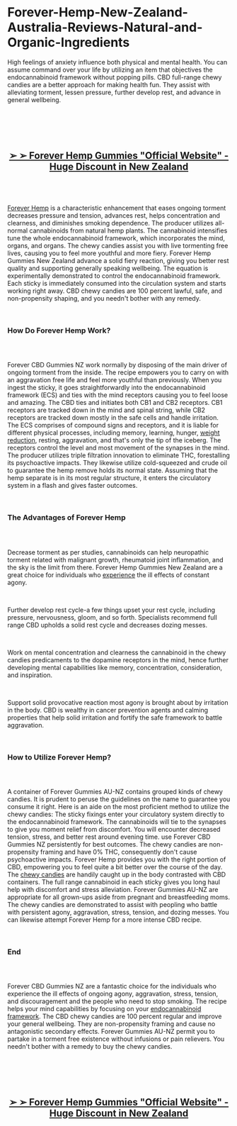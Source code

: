 # Forever-Hemp-New-Zealand-Australia-Reviews-Natural-and-Organic-Ingredients

<p>High feelings of anxiety influence both physical and mental health. You can assume command over your life by utilizing an item that objectives the endocannabinoid framework without popping pills. CBD full-range chewy candies are a better approach for making health fun. They assist with alleviating torment, lessen pressure, further develop rest, and advance in general wellbeing.</p>
<p>&nbsp;</p>
<p><a href="https://foreverhemp.co.nz/recommends/forever/"><img src="https://storage.penzu.com/g/DQKP64pg7zTJanfP" alt="" /></a></p>
<p>&nbsp;</p>
<h2 style="text-align: center;"><strong><a href="https://foreverhemp.co.nz/recommends/forever/"><u>➢ ➢&nbsp;Forever Hemp Gummies "Official Website" - Huge Discount in New Zealand</u></a></strong></h2>
<h2 style="text-align: center;">&nbsp;</h2>
<p><a href="https://foreverhemp.co.nz/">Forever Hemp</a>&nbsp;is a characteristic enhancement that eases ongoing torment decreases pressure and tension, advances rest, helps concentration and clearness, and diminishes smoking dependence. The producer utilizes all-normal cannabinoids from natural hemp plants. The cannabinoid intensifies tune the whole endocannabinoid framework, which incorporates the mind, organs, and organs. The chewy candies assist you with live tormenting free lives, causing you to feel more youthful and more fiery. Forever Hemp Gummies New Zealand advance a solid fiery reaction, giving you better rest quality and supporting generally speaking wellbeing. The equation is experimentally demonstrated to control the endocannabinoid framework. Each sticky is immediately consumed into the circulation system and starts working right away. CBD chewy candies are 100 percent lawful, safe, and non-propensity shaping, and you needn't bother with any remedy.</p>
<p>&nbsp;</p>
<h3><strong>How Do Forever Hemp Work?</strong></h3>
<h3>&nbsp;</h3>
<p>Forever CBD Gummies NZ work normally by disposing of the main driver of ongoing torment from the inside. The recipe empowers you to carry on with an aggravation free life and feel more youthful than previously. When you ingest the sticky, it goes straightforwardly into the endocannabinoid framework (ECS) and ties with the mind receptors causing you to feel loose and amazing. The CBD ties and initiates both CB1 and CB2 receptors. CB1 receptors are tracked down in the mind and spinal string, while CB2 receptors are tracked down mostly in the safe cells and handle irritation. The ECS comprises of compound signs and receptors, and it is liable for different physical processes, including memory, learning, hunger,&nbsp;<a href="https://foreverhemp-nz.com/">weight reduction</a>, resting, aggravation, and that's only the tip of the iceberg. The receptors control the level and most movement of the synapses in the mind. The producer utilizes triple filtration innovation to eliminate THC, forestalling its psychoactive impacts. They likewise utilize cold-squeezed and crude oil to guarantee the hemp remove holds its normal state. Assuming that the hemp separate is in its most regular structure, it enters the circulatory system in a flash and gives faster outcomes.</p>
<p>&nbsp;</p>
<h3><strong>The Advantages of Forever Hemp</strong></h3>
<h3>&nbsp;</h3>
<p>Decrease torment as per studies, cannabinoids can help neuropathic torment related with malignant growth, rheumatoid joint inflammation, and the sky is the limit from there. Forever Hemp Gummies New Zealand are a great choice for individuals who&nbsp;<a href="https://foreverhempgummy.com/">experience</a>&nbsp;the ill effects of constant agony.</p>
<p>&nbsp;</p>
<p>Further develop rest cycle-a few things upset your rest cycle, including pressure, nervousness, gloom, and so forth. Specialists recommend full range CBD upholds a solid rest cycle and decreases dozing messes.</p>
<p>&nbsp;</p>
<p>Work on mental concentration and clearness the cannabinoid in the chewy candies predicaments to the dopamine receptors in the mind, hence further developing mental capabilities like memory, concentration, consideration, and inspiration.</p>
<p>&nbsp;</p>
<p>Support solid provocative reaction most agony is brought about by irritation in the body. CBD is wealthy in cancer prevention agents and calming properties that help solid irritation and fortify the safe framework to battle aggravation.</p>
<p>&nbsp;</p>
<h3><strong>How to Utilize Forever Hemp?</strong></h3>
<h3>&nbsp;</h3>
<p>A container of Forever Gummies AU-NZ contains grouped kinds of chewy candies. It is prudent to peruse the guidelines on the name to guarantee you consume it right. Here is an aide on the most proficient method to utilize the chewy candies: The sticky fixings enter your circulatory system directly to the endocannabinoid framework. The cannabinoids will tie to the synapses to give you moment relief from discomfort. You will encounter decreased tension, stress, and better rest around evening time. use Forever CBD Gummies NZ persistently for best outcomes. The chewy candies are non-propensity framing and have 0% THC, consequently don't cause psychoactive impacts. Forever Hemp provides you with the right portion of CBD, empowering you to feel quite a bit better over the course of the day. The&nbsp;<a href="https://foreverhempgummies-au.com/">chewy candies</a>&nbsp;are handily caught up in the body contrasted with CBD containers. The full range cannabinoid in each sticky gives you long haul help with discomfort and stress alleviation. Forever Gummies AU-NZ are appropriate for all grown-ups aside from pregnant and breastfeeding moms. The chewy candies are demonstrated to assist with peopling who battle with persistent agony, aggravation, stress, tension, and dozing messes. You can likewise attempt Forever Hemp for a more intense CBD recipe.</p>
<p>&nbsp;</p>
<h3><strong>End</strong></h3>
<h3>&nbsp;</h3>
<p>Forever CBD Gummies NZ are a fantastic choice for the individuals who experience the ill effects of ongoing agony, aggravation, stress, tension, and discouragement and the people who need to stop smoking. The recipe helps your mind capabilities by focusing on your&nbsp;<a href="https://peaknaturalscbd.com/">endocannabinoid framework</a>. The CBD chewy candies are 100 percent regular and improve your general wellbeing. They are non-propensity framing and cause no antagonistic secondary effects. Forever Gummies AU-NZ permit you to partake in a torment free existence without infusions or pain relievers. You needn't bother with a remedy to buy the chewy candies.</p>
<p>&nbsp;</p>
<p><a href="https://foreverhemp.co.nz/recommends/forever/"><img src="https://storage.penzu.com/g/JjVUfpjLbRUAaHqG" alt="" /></a></p>
<p>&nbsp;</p>
<h2 style="text-align: center;"><strong><a href="https://foreverhemp.co.nz/recommends/forever/"><u>➢ ➢&nbsp;Forever Hemp Gummies "Official Website" - Huge Discount in New Zealand</u></a></strong></h2>

